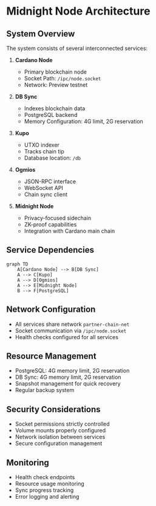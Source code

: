 # Midnight Node Architecture

## System Overview
The system consists of several interconnected services:

1. **Cardano Node**
   - Primary blockchain node
   - Socket Path: `/ipc/node.socket`
   - Network: Preview testnet

2. **DB Sync**
   - Indexes blockchain data
   - PostgreSQL backend
   - Memory Configuration: 4G limit, 2G reservation

3. **Kupo**
   - UTXO indexer
   - Tracks chain tip
   - Database location: `/db`

4. **Ogmios**
   - JSON-RPC interface
   - WebSocket API
   - Chain sync client

5. **Midnight Node**
   - Privacy-focused sidechain
   - ZK-proof capabilities
   - Integration with Cardano main chain

## Service Dependencies
```mermaid
graph TD
    A[Cardano Node] --> B[DB Sync]
    A --> C[Kupo]
    A --> D[Ogmios]
    A --> E[Midnight Node]
    B --> F[PostgreSQL]
```

## Network Configuration
- All services share network `partner-chain-net`
- Socket communication via `/ipc/node.socket`
- Health checks configured for all services

## Resource Management
- PostgreSQL: 4G memory limit, 2G reservation
- DB Sync: 4G memory limit, 2G reservation
- Snapshot management for quick recovery
- Regular backup system

## Security Considerations
- Socket permissions strictly controlled
- Volume mounts properly configured
- Network isolation between services
- Secure configuration management

## Monitoring
- Health check endpoints
- Resource usage monitoring
- Sync progress tracking
- Error logging and alerting
